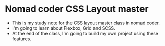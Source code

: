 # Nomad coder CSS Layout master

- This is my study note for the CSS layout master class in nomad coder.
- I'm going to learn about Flexbox, Grid and SCSS.
- At the end of the class, I'm going to build my own project using these features.
